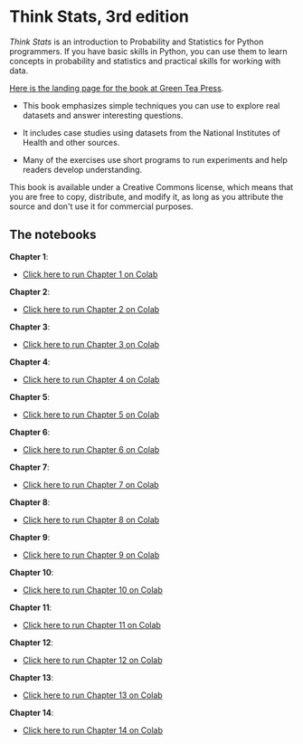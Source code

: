 # Think Stats, 3rd edition

*Think Stats* is an introduction to Probability and Statistics for Python programmers. If you have basic skills in Python, you can use them to learn concepts in probability and statistics and practical skills for working with data.

[Here is the landing page for the book at Green Tea Press](https://greenteapress.com/wp/think-stats-2e/).

* This book emphasizes simple techniques you can use to explore real datasets and answer interesting questions.

* It includes case studies using datasets from the National Institutes of Health and other sources.

* Many of the exercises use short programs to run experiments and help readers develop understanding.

This book is available under a Creative Commons license, which means that you are free to copy, distribute, and modify it, as long as you attribute the source and don't use it for commercial purposes.


## The notebooks

**Chapter 1**:

* [Click here to run Chapter 1 on Colab](https://colab.research.google.com/github/AllenDowney/ThinkStats/blob/v3/nb/chap01.ipynb)

**Chapter 2**:

* [Click here to run Chapter 2 on Colab](https://colab.research.google.com/github/AllenDowney/ThinkStats/blob/v3/nb/chap02.ipynb)

**Chapter 3**:

* [Click here to run Chapter 3 on Colab](https://colab.research.google.com/github/AllenDowney/ThinkStats/blob/v3/nb/chap03.ipynb)

**Chapter 4**:

* [Click here to run Chapter 4 on Colab](https://colab.research.google.com/github/AllenDowney/ThinkStats/blob/v3/nb/chap04.ipynb)

**Chapter 5**:

* [Click here to run Chapter 5 on Colab](https://colab.research.google.com/github/AllenDowney/ThinkStats/blob/v3/nb/chap05.ipynb)

**Chapter 6**:

* [Click here to run Chapter 6 on Colab](https://colab.research.google.com/github/AllenDowney/ThinkStats/blob/v3/nb/chap06.ipynb)

**Chapter 7**:

* [Click here to run Chapter 7 on Colab](https://colab.research.google.com/github/AllenDowney/ThinkStats/blob/v3/nb/chap07.ipynb)

**Chapter 8**:

* [Click here to run Chapter 8 on Colab](https://colab.research.google.com/github/AllenDowney/ThinkStats/blob/v3/nb/chap08.ipynb)

**Chapter 9**:

* [Click here to run Chapter 9 on Colab](https://colab.research.google.com/github/AllenDowney/ThinkStats/blob/v3/nb/chap09.ipynb)

**Chapter 10**:

* [Click here to run Chapter 10 on Colab](https://colab.research.google.com/github/AllenDowney/ThinkStats/blob/v3/nb/chap10.ipynb)

**Chapter 11**:

* [Click here to run Chapter 11 on Colab](https://colab.research.google.com/github/AllenDowney/ThinkStats/blob/v3/nb/chap11.ipynb)

**Chapter 12**:

* [Click here to run Chapter 12 on Colab](https://colab.research.google.com/github/AllenDowney/ThinkStats/blob/v3/nb/chap12.ipynb)

**Chapter 13**:

* [Click here to run Chapter 13 on Colab](https://colab.research.google.com/github/AllenDowney/ThinkStats/blob/v3/nb/chap13.ipynb)

**Chapter 14**:

* [Click here to run Chapter 14 on Colab](https://colab.research.google.com/github/AllenDowney/ThinkStats/blob/v3/nb/chap14.ipynb)
